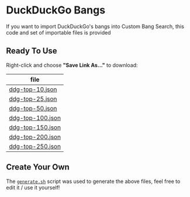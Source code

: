 # DuckDuckGo Bangs

If you want to import DuckDuckGo's bangs into Custom Bang Search, this code and set of importable files is provided

## Ready To Use

Right-click and choose **"Save Link As…"** to download:

file|
---|
[ddg-top-10.json](https://github.com/psidex/CustomBangSearch/raw/master/ddg/ddg-top-10.json)|
[ddg-top-25.json](https://github.com/psidex/CustomBangSearch/raw/master/ddg/ddg-top-25.json)|
[ddg-top-50.json](https://github.com/psidex/CustomBangSearch/raw/master/ddg/ddg-top-50.json)|
[ddg-top-100.json](https://github.com/psidex/CustomBangSearch/raw/master/ddg/ddg-top-100.json)|
[ddg-top-150.json](https://github.com/psidex/CustomBangSearch/raw/master/ddg/ddg-top-150.json)|
[ddg-top-200.json](https://github.com/psidex/CustomBangSearch/raw/master/ddg/ddg-top-200.json)|
[ddg-top-250.json](https://github.com/psidex/CustomBangSearch/raw/master/ddg/ddg-top-250.json)|

## Create Your Own

The [`generate.sh`](./generate.sh) script was used to generate the above files, feel free to edit it / use it yourself!
